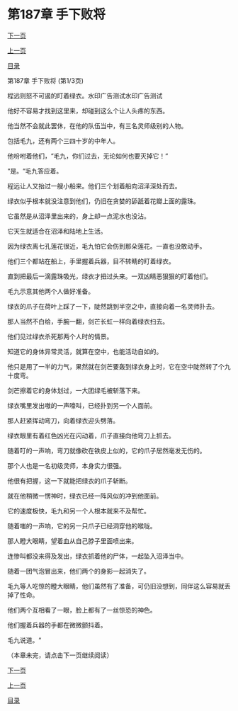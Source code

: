 <h1>第187章    手下败将</h1>
            <div><p><a href="./559_%E7%AC%AC187%E7%AB%A0_%E6%89%8B%E4%B8%8B%E8%B4%A5%E5%B0%86.md">下一页</a></p><p><a href="./557_%E7%AC%AC186%E7%AB%A0_%E7%BB%BF%E8%A1%A3.md">上一页</a></p><p><a href="../">目录</a></p></div>
            <div><p>第187章    手下败将 (第1/3页)</p><p>程远则怒不可遏的盯着绿衣。水印广告测试水印广告测试</p><p>他好不容易才找到这里来，却碰到这么个让人头疼的东西。</p><p>他当然不会就此罢休，在他的队伍当中，有三名灵师级别的人物。</p><p>包括毛九，还有两个三四十岁的中年人。</p><p>他吩咐着他们，“毛九，你们过去，无论如何也要灭掉它！“</p><p>“是。“毛九答应着。</p><p>程远让人又抬过一艘小船来。他们三个划着船向沼泽深处而去。</p><p>绿衣似乎根本就没注意到他们，仍旧在贪婪的舔舐着花瓣上面的露珠。</p><p>它虽然是从沼泽里出来的，身上却一点泥水也没沾。</p><p>它天生就适合在沼泽和陆地上生活。</p><p>因为绿衣离七孔莲花很近，毛九怕它会伤到那朵莲花。一直也没敢动手。</p><p>他们三个都站在船上，手里握着兵器，目不转睛的盯着绿衣。</p><p>直到把最后一滴露珠吸光，绿衣才扭过头来。一双凶睛恶狠狠的盯着他们。</p><p>毛九示意其他两个人做好准备。</p><p>绿衣的爪子在荷叶上踩了一下，陡然跳到半空之中，直接向着一名灵师扑去。</p><p>那人当然不白给，手腕一翻，剑芒长虹一样向着绿衣扫去。</p><p>他们见过绿衣杀死那两个人时的情景。</p><p>知道它的身体异常灵活，就算在空中，也能活动自如的。</p><p>他只是用了一半的力气，果然就在剑芒要轰到绿衣身上时，它在空中陡然转了个九十度弯。</p><p>剑芒擦着它的身体划过，一大团绿毛被斩落下来。</p><p>绿衣嘴里发出嗷的一声嚎叫，已经扑到另一个人面前。</p><p>那人赶紧挥动弯刀，向着绿衣迎头劈落。</p><p>绿衣眼里有着红色凶光在闪动着，爪子直接向他弯刀上抓去。</p><p>随着叮的一声响，弯刀就像砍在铁皮上似的，它的爪子居然毫发无伤的。</p><p>那个人也是一名初级灵师，本身实力很强。</p><p>他很有把握，这一下就能把绿衣的爪子斩断。</p><p>就在他稍微一愣神时，绿衣已经一阵风似的冲到他面前。</p><p>它的速度极快，毛九和另一个人根本就来不及帮忙。</p><p>随着嗤的一声响，它的另一只爪子已经洞穿他的喉咙。</p><p>那人瞪大眼睛，望着血从自己脖子里面喷出来。</p><p>连惨叫都没来得及发出，绿衣抓着他的尸体，一起坠入沼泽当中。</p><p>随着一团气泡冒出来，他们两个的身影一起消失了。</p><p>毛九等人吃惊的瞪大眼睛，他们虽然有了准备，可仍旧没想到，同伴这么容易就丢掉了性命。</p><p>他们两个互相看了一眼，脸上都有了一丝惊恐的神色。</p><p>他们握着兵器的手都在微微颤抖着。</p><p>毛九说道。“</p><p>（本章未完，请点击下一页继续阅读）</p></div>
            <div><p><a href="./559_%E7%AC%AC187%E7%AB%A0_%E6%89%8B%E4%B8%8B%E8%B4%A5%E5%B0%86.md">下一页</a></p><p><a href="./557_%E7%AC%AC186%E7%AB%A0_%E7%BB%BF%E8%A1%A3.md">上一页</a></p><p><a href="../">目录</a></p></div>